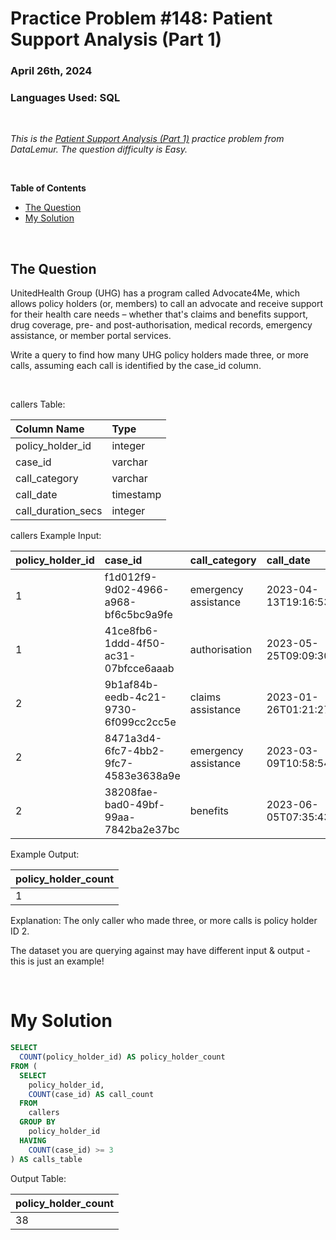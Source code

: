 # **Practice Problem #148: Patient Support Analysis (Part 1)**
### April 26th, 2024
### Languages Used: SQL

<br>

*This is the [Patient Support Analysis (Part 1)](https://datalemur.com/questions/frequent-callers) practice problem from DataLemur. The question difficulty is Easy.*

<br>

**Table of Contents**

-   [The Question](#the-question)
-   [My Solution](#my-solution)
  
<br>

## The Question

UnitedHealth Group (UHG) has a program called Advocate4Me, which allows policy holders (or, members) to call an advocate and receive support for their health care needs – whether that's claims and benefits support, drug coverage, pre- and post-authorisation, medical records, emergency assistance, or member portal services.

Write a query to find how many UHG policy holders made three, or more calls, assuming each call is identified by the case_id column.

<br>

callers Table:

| Column Name        | Type      |
| :----------------- | :-------- |
| policy_holder_id   | integer   |
| case_id            | varchar   |
| call_category      | varchar   |
| call_date          | timestamp |
| call_duration_secs | integer   |

callers Example Input:

| policy_holder_id | case_id                              | call_category        | call_date            | call_duration_secs |
| :--------------- | :----------------------------------- | :------------------- | :------------------- | :----------------- |
| 1                | f1d012f9-9d02-4966-a968-bf6c5bc9a9fe | emergency assistance | 2023-04-13T19:16:53Z | 144                |
| 1                | 41ce8fb6-1ddd-4f50-ac31-07bfcce6aaab | authorisation        | 2023-05-25T09:09:30Z | 815                |
| 2                | 9b1af84b-eedb-4c21-9730-6f099cc2cc5e | claims assistance    | 2023-01-26T01:21:27Z | 992                |
| 2                | 8471a3d4-6fc7-4bb2-9fc7-4583e3638a9e | emergency assistance | 2023-03-09T10:58:54Z | 128                |
| 2                | 38208fae-bad0-49bf-99aa-7842ba2e37bc | benefits             | 2023-06-05T07:35:43Z | 619                |

Example Output:

| policy_holder_count     |
| :---------------------- |
| 1                       |

Explanation:
The only caller who made three, or more calls is policy holder ID 2.

The dataset you are querying against may have different input & output - this is just an example!


<br>

# My Solution

``` SQL
SELECT
  COUNT(policy_holder_id) AS policy_holder_count
FROM (
  SELECT
    policy_holder_id,
    COUNT(case_id) AS call_count
  FROM 
    callers
  GROUP BY
    policy_holder_id
  HAVING
    COUNT(case_id) >= 3
) AS calls_table
```

Output Table:

| policy_holder_count     |
| :---------------------- |
| 38                      |